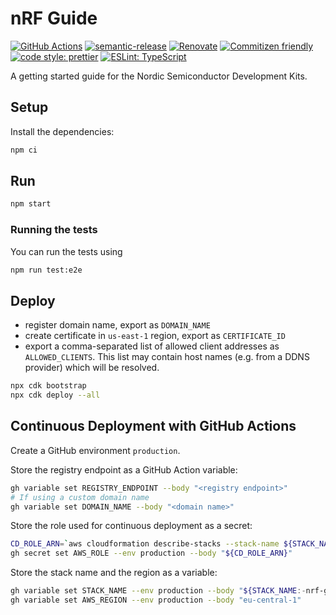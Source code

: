 # nRF Guide

[![GitHub Actions](https://github.com/bifravst/nRF-Guide-frontend/actions/workflows/test-and-release.yaml/badge.svg)](https://github.com/bifravst/nRF-Guide-frontend/actions/workflows/test-and-release.yaml)
[![semantic-release](https://img.shields.io/badge/%20%20%F0%9F%93%A6%F0%9F%9A%80-semantic--release-e10079.svg)](https://github.com/semantic-release/semantic-release)
[![Renovate](https://img.shields.io/badge/renovate-enabled-brightgreen.svg)](https://renovatebot.com)
[![Commitizen friendly](https://img.shields.io/badge/commitizen-friendly-brightgreen.svg)](http://commitizen.github.io/cz-cli/)
[![code style: prettier](https://img.shields.io/badge/code_style-prettier-ff69b4.svg)](https://github.com/prettier/prettier/)
[![ESLint: TypeScript](https://img.shields.io/badge/ESLint-TypeScript-blue.svg)](https://github.com/typescript-eslint/typescript-eslint)

A getting started guide for the Nordic Semiconductor Development Kits.

## Setup

Install the dependencies:

```bash
npm ci
```

## Run

```bash
npm start
```

### Running the tests

You can run the tests using

```bash
npm run test:e2e
```

## Deploy

- register domain name, export as `DOMAIN_NAME`
- create certificate in `us-east-1` region, export as `CERTIFICATE_ID`
- export a comma-separated list of allowed client addresses as
  `ALLOWED_CLIENTS`. This list may contain host names (e.g. from a DDNS
  provider) which will be resolved.

```bash
npx cdk bootstrap
npx cdk deploy --all
```

## Continuous Deployment with GitHub Actions

Create a GitHub environment `production`.

<!-- FIXME: add CLI comment -->

Store the registry endpoint as a GitHub Action variable:

```bash
gh variable set REGISTRY_ENDPOINT --body "<registry endpoint>"
# If using a custom domain name
gh variable set DOMAIN_NAME --body "<domain name>"
```

Store the role used for continuous deployment as a secret:

```bash
CD_ROLE_ARN=`aws cloudformation describe-stacks --stack-name ${STACK_NAME:-nrf-guide-web} | jq -r '.Stacks[0].Outputs[] | select(.OutputKey == "gitHubCdRoleArn") | .OutputValue' | sed -E 's/\/$//g'`
gh secret set AWS_ROLE --env production --body "${CD_ROLE_ARN}"
```

Store the stack name and the region as a variable:

```bash
gh variable set STACK_NAME --env production --body "${STACK_NAME:-nrf-guide-web}"
gh variable set AWS_REGION --env production --body "eu-central-1"
```
